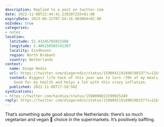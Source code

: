 ```yaml
---
description: Replied to a post on twitter.com
date: 2022-11-08T22:44:42.230207255+01:00
expiryDate: 2023-06-21T07:54:16.903064+02:00
noIndex: true
categories:
- notes
location:
  latitude: 51.43245765031588
  longitude: 5.486150585741387
  locality: Eindhoven
  region: North Brabant
  country: Netherlands
context:
  name: Diogo Redin
  url: https://twitter.com/diogoredin/status/1590041191890190337?s=12&t=qQtuu5ke316_8SCJ1hXO9g
  content: Biggest life hack of this year was to turn ~70% of my meals vegan / vegetarian.
    Good for my health and helps a lot with this crazy inflation.
  published: 2022-11-08T17:58:56Z
syndications:
- https://twitter.com/hacdias/status/1590098013199925249
reply: https://twitter.com/diogoredin/status/1590041191890190337?s=12&t=qQtuu5ke316_8SCJ1hXO9g
---
```


That’s something quite good about the Netherlands: there’s so much vegetarian and vegan 🌱 choice in the supermarkets. It’s positively baffling.
